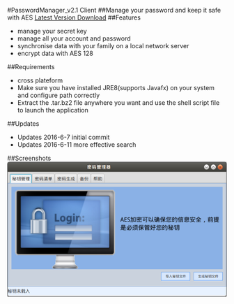#PasswordManager_v2.1 Client
##Manage your password and keep it safe with AES
[Latest Version Download](https://github.com/guiji9511/PasswordManager/tree/master/binary/v2.1)
##Features
* manage your secret key
* manage all your account and password
* synchronise data with your family on a local network server
* encrypt data with AES 128

##Requirements
* cross plateform
* Make sure you have installed JRE8(supports Javafx) on your system and configure path correctly
* Extract the .tar.bz2 file anywhere you want and use the shell script file to launch the application

##Updates
* Updates 2016-6-7 initial commit
* Updates 2016-6-11 more effective search

##Screenshots
![](screenshots/01.png)